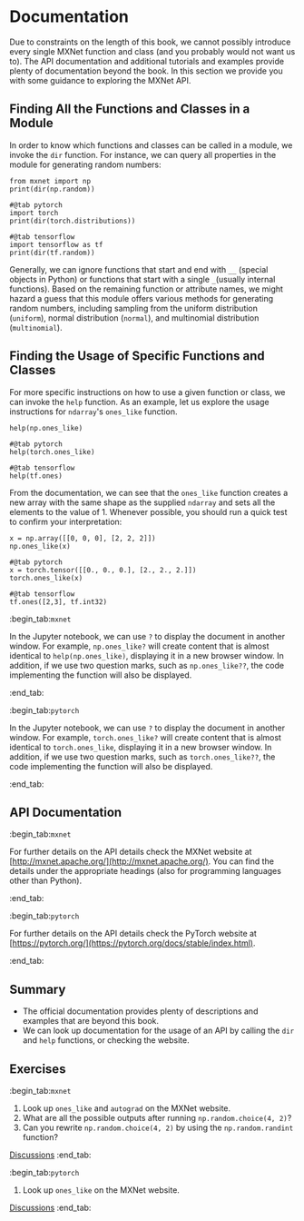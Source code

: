 # Documentation

Due to constraints on the length of this book, we cannot possibly introduce every single MXNet function and class (and you probably would not want us to). The API documentation and additional tutorials and examples provide plenty of documentation beyond the book. In this section we provide you with some guidance to exploring the MXNet API.

## Finding All the Functions and Classes in a Module

In order to know which functions and classes can be called in a module, we
invoke the `dir` function. For instance, we can query all properties in the
module for generating random numbers:

```{.python .input  n=1}
from mxnet import np
print(dir(np.random))
```

```{.python .input  n=1}
#@tab pytorch
import torch
print(dir(torch.distributions))
```

```{.python .input  n=1}
#@tab tensorflow
import tensorflow as tf
print(dir(tf.random))
```

Generally, we can ignore functions that start and end with `__` (special objects in Python) or functions that start with a single `_`(usually internal functions). Based on the remaining function or attribute names, we might hazard a guess that this module offers various methods for generating random numbers, including sampling from the uniform distribution (`uniform`), normal distribution (`normal`), and multinomial distribution  (`multinomial`).

## Finding the Usage of Specific Functions and Classes

For more specific instructions on how to use a given function or class, we can invoke the  `help` function. As an example, let us explore the usage instructions for `ndarray`'s `ones_like` function.

```{.python .input}
help(np.ones_like)
```

```{.python .input}
#@tab pytorch
help(torch.ones_like)
```

```{.python .input}
#@tab tensorflow
help(tf.ones)
```

From the documentation, we can see that the `ones_like` function creates a new array with the same shape as the supplied `ndarray` and sets all the elements to the value of 1. Whenever possible, you should run a quick test to confirm your interpretation:

```{.python .input}
x = np.array([[0, 0, 0], [2, 2, 2]])
np.ones_like(x)
```

```{.python .input}
#@tab pytorch
x = torch.tensor([[0., 0., 0.], [2., 2., 2.]])
torch.ones_like(x)
```

```{.python .input}
#@tab tensorflow
tf.ones([2,3], tf.int32)
```

:begin_tab:`mxnet`

In the Jupyter notebook, we can use `?` to display the document in another
window. For example, `np.ones_like?` will create content that is almost
identical to `help(np.ones_like)`, displaying it in a new browser
window. In addition, if we use two question marks, such as
`np.ones_like??`, the code implementing the function will also be
displayed.

:end_tab:

:begin_tab:`pytorch`

In the Jupyter notebook, we can use `?` to display the document in another
window. For example, `torch.ones_like?` will create content that is almost
identical to `torch.ones_like`, displaying it in a new browser
window. In addition, if we use two question marks, such as
`torch.ones_like??`, the code implementing the function will also be
displayed.

:end_tab:

## API Documentation

:begin_tab:`mxnet`

For further details on the API details check the MXNet website at
[http://mxnet.apache.org/](http://mxnet.apache.org/). You can find the details
under the appropriate headings (also for programming languages other than
Python).

:end_tab:

:begin_tab:`pytorch`

For further details on the API details check the PyTorch website at
[https://pytorch.org/](https://pytorch.org/docs/stable/index.html).

:end_tab:

## Summary

* The official documentation provides plenty of descriptions and examples that are beyond this book.
* We can look up documentation for the usage of an API by calling the `dir` and `help` functions, or checking the website.


## Exercises

:begin_tab:`mxnet`
1. Look up `ones_like` and `autograd` on the MXNet website.
2. What are all the possible outputs after running `np.random.choice(4, 2)`?
3. Can you rewrite `np.random.choice(4, 2)` by using the `np.random.randint` function?

[Discussions](https://discuss.d2l.ai/t/38)
:end_tab:

:begin_tab:`pytorch`
1. Look up `ones_like` on the MXNet website.

[Discussions](https://discuss.d2l.ai/t/39)
:end_tab:
